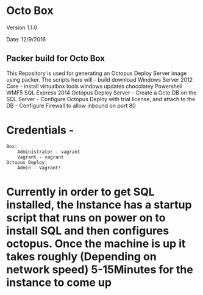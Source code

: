 # Octo Box

Version 1.1.0

Date: 12/9/2016

## Packer build for Octo Box 

This Repository is used for generating an Octopus Deploy Server image using packer. 
The scripts here will 
    - build download Windows Server 2012 Core 
    - install 
        virtualbox tools
        windows updates
        chocolatey
        Powershell WMF5
        SQL Express 2014 
        Octopus Deploy Server
    - Create a Octo DB on the SQL Server
    - Configure Octopus Deploy with trial license, and attach to the DB
    - Configure Firewall to allow inbound on port 80

# Credentials - 
    Box: 
        Administrator - vagrant 
        Vagrant - vagrant 
    Octopus Deploy: 
        Admin - Vagrant! 

# Currently in order to get SQL installed, the Instance has a startup script that runs on power on to install SQL and then configures octopus. Once the machine is up it takes roughly (Depending on network speed) 5-15Minutes for the instance to come up

